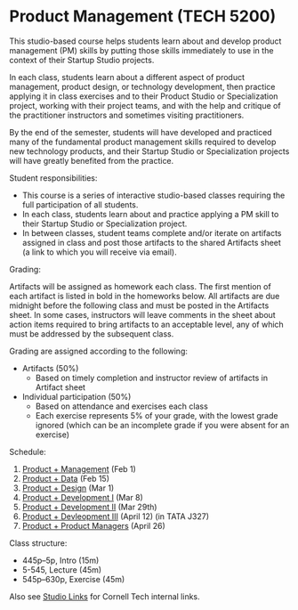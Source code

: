 # Product Management (TECH 5200)

This studio-based course helps students learn about and develop product management (PM) skills by putting those skills immediately to use in the context of their Startup Studio projects.

In each class, students learn about a different aspect of product management, product design, or technology development, then practice applying it in class exercises and to their Product Studio or Specialization project, working with their project teams, and with the help and critique of the practitioner instructors and sometimes visiting practitioners.

By the end of the semester, students will have developed and practiced many of the fundamental product management skills required to develop new technology products, and their Startup Studio or Specialization projects will have greatly benefited from the practice.

Student responsibilities:

* This course is a series of interactive studio-based classes requiring the full participation of all students.
* In each class, students learn about and practice applying a PM skill to their Startup Studio or Specialization project. 
* In between classes, student teams complete and/or iterate on artifacts assigned in class and post those artifacts to the shared Artifacts sheet (a link to which you will receive via email).

Grading:

Artifacts will be assigned as homework each class. The first mention of each artifact is listed in bold in the homeworks below. All artifacts are due midnight before the following class and must be posted in the Artifacts sheet. In some cases, instructors will leave comments in the sheet about action items required to bring artifacts to an acceptable level, any of which must be addressed by the subsequent class.

Grading are assigned according to the following:

* Artifacts (50%)
    * Based on timely completion and instructor review of artifacts in Artifact sheet
* Individual participation (50%)
    * Based on attendance and exercises each class
    * Each exercise represents 5% of your grade, with the lowest grade ignored (which can be an incomplete grade if you were absent for an exercise)

Schedule:

1. [Product + Management](https://github.com/cornelltech/product-management/wiki#session-1-product--management-the-phantom-product) (Feb 1)
1. [Product + Data](https://github.com/cornelltech/product-management/wiki#session-2-product--data-attack-of-the-data) (Feb 15)
1. [Product + Design](https://github.com/cornelltech/product-management/wiki#session-3-product--design-revenge-of-the-users) (Mar 1)
1. [Product + Development I](https://github.com/cornelltech/product-management/wiki#session-4-product--development-part-i-a-new-product) (Mar 8) 
1. [Product + Development II](https://github.com/cornelltech/product-management/wiki#session-5-product--development-ii-the-code-strikes-back) (Mar 29th)
1. [Product + Devleopment III](https://github.com/cornelltech/product-management/wiki#session-6-product--development-iii-return-of-the-product-manager) (April 12) (in TATA J327)
1. [Product + Product Managers](https://github.com/cornelltech/product-management/wiki#session-7-product--product-managers-the-product-manager-awakens) (April 26)

Class structure:

* 445p–5p, Intro (15m)
* 5-545, Lecture (45m)
* 545p–630p, Exercise (45m)

Also see [Studio Links](https://confluence.cornell.edu/pages/viewpage.action?spaceKey=studio&title=Studio+Links+and+Info) for Cornell Tech internal links.
